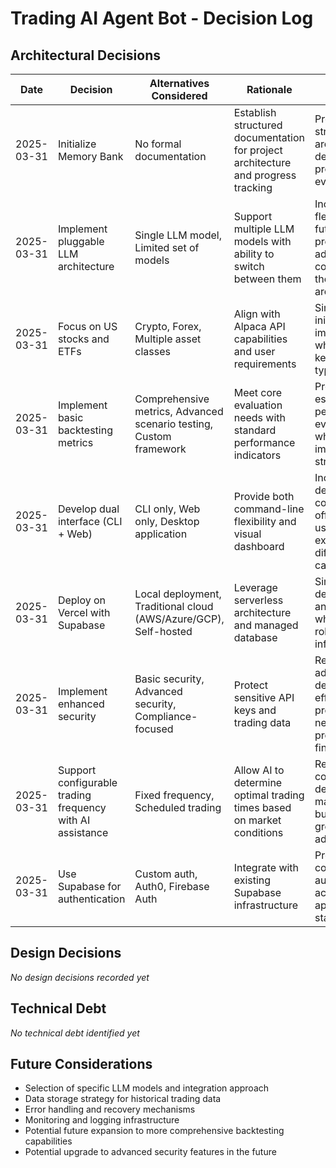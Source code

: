 # Trading AI Agent Bot - Decision Log

## Architectural Decisions

| Date | Decision | Alternatives Considered | Rationale | Impact | Status |
|------|----------|-------------------------|-----------|--------|--------|
| 2025-03-31 | Initialize Memory Bank | No formal documentation | Establish structured documentation for project architecture and progress tracking | Provides clear structure for architectural decisions and project evolution | Implemented |
| 2025-03-31 | Implement pluggable LLM architecture | Single LLM model, Limited set of models | Support multiple LLM models with ability to switch between them | Increases flexibility and future-proofing, but adds complexity to the architecture | Planned |
| 2025-03-31 | Focus on US stocks and ETFs | Crypto, Forex, Multiple asset classes | Align with Alpaca API capabilities and user requirements | Simplifies initial implementation while covering key asset types | Planned |
| 2025-03-31 | Implement basic backtesting metrics | Comprehensive metrics, Advanced scenario testing, Custom framework | Meet core evaluation needs with standard performance indicators | Provides essential performance evaluation while keeping implementation straightforward | Planned |
| 2025-03-31 | Develop dual interface (CLI + Web) | CLI only, Web only, Desktop application | Provide both command-line flexibility and visual dashboard | Increases development complexity but offers better user experience for different use cases | Planned |
| 2025-03-31 | Deploy on Vercel with Supabase | Local deployment, Traditional cloud (AWS/Azure/GCP), Self-hosted | Leverage serverless architecture and managed database | Simplifies deployment and scaling while providing robust infrastructure | Planned |
| 2025-03-31 | Implement enhanced security | Basic security, Advanced security, Compliance-focused | Protect sensitive API keys and trading data | Requires additional development effort but provides necessary protection for financial data | Planned |
| 2025-03-31 | Support configurable trading frequency with AI assistance | Fixed frequency, Scheduled trading | Allow AI to determine optimal trading times based on market conditions | Requires more complex decision-making logic but provides greater adaptability | Planned |
| 2025-03-31 | Use Supabase for authentication | Custom auth, Auth0, Firebase Auth | Integrate with existing Supabase infrastructure | Provides consistent authentication across the application stack | Planned |

## Design Decisions
*No design decisions recorded yet*

## Technical Debt
*No technical debt identified yet*

## Future Considerations
- Selection of specific LLM models and integration approach
- Data storage strategy for historical trading data
- Error handling and recovery mechanisms
- Monitoring and logging infrastructure
- Potential future expansion to more comprehensive backtesting capabilities
- Potential upgrade to advanced security features in the future